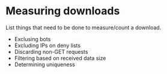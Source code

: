 # Measuring downloads

List things that need to be done to measure/count a download.

- Exclusing bots
- Excluding IPs on deny lists
- Discarding non-GET requests
- Filtering based on received data size
- Determining uniqueness
